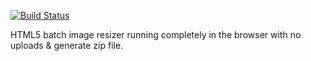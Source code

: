 [![Build Status](https://travis-ci.org/Basemm/batch-img-resizer.png?branch=master)](https://travis-ci.org/Basemm/batch-img-resizer)

HTML5 batch image resizer running completely in the browser with no uploads & generate zip file.

